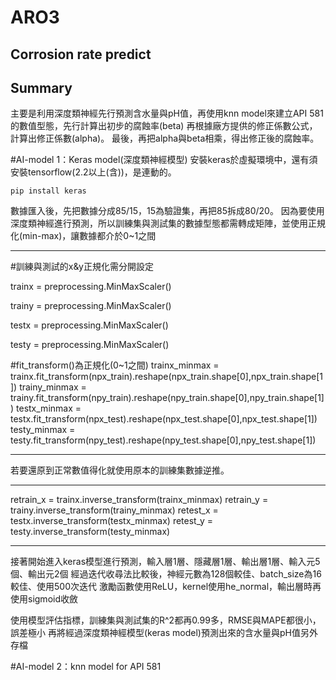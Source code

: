 # ARO3
## Corrosion rate predict

## Summary
主要是利用深度類神經先行預測含水量與pH值，再使用knn model來建立API 581的數值型態，先行計算出初步的腐蝕率(beta)
再根據廠方提供的修正係數公式，計算出修正係數(alpha)。
最後，再把alpha與beta相乘，得出修正後的腐蝕率。

#AI-model 1：Keras model(深度類神經模型)
安裝keras於虛擬環境中，還有須安裝tensorflow(2.2以上(含))，是連動的。
```
pip install keras
```

數據匯入後，先把數據分成85/15，15為驗證集，再把85拆成80/20。
因為要使用深度類神經進行預測，所以訓練集與測試集的數據型態都需轉成矩陣，並使用正規化(min-max)，讓數據都介於0~1之間

-------
#訓練與測試的x&y正規化需分開設定

trainx = preprocessing.MinMaxScaler()

trainy = preprocessing.MinMaxScaler()

testx = preprocessing.MinMaxScaler()

testy = preprocessing.MinMaxScaler()

#fit_transform()為正規化(0~1之間)
trainx_minmax = trainx.fit_transform(npx_train).reshape(npx_train.shape[0],npx_train.shape[1])
trainy_minmax = trainy.fit_transform(npy_train).reshape(npy_train.shape[0],npy_train.shape[1])
testx_minmax = testx.fit_transform(npx_test).reshape(npx_test.shape[0],npx_test.shape[1])
testy_minmax = testy.fit_transform(npy_test).reshape(npy_test.shape[0],npy_test.shape[1])

-------

若要還原到正常數值得化就使用原本的訓練集數據逆推。

-------
retrain_x = trainx.inverse_transform(trainx_minmax)
retrain_y = trainy.inverse_transform(trainy_minmax)
retest_x = testx.inverse_transform(testx_minmax)
retest_y = testy.inverse_transform(testy_minmax)

-------

接著開始進入keras模型進行預測，輸入層1層、隱藏層1層、輸出層1層、輸入元5個、輸出元2個
經過迭代收尋法比較後，神經元數為128個較佳、batch_size為16較佳、使用500次迭代
激勵函數使用ReLU，kernel使用he_normal，輸出層時再使用sigmoid收斂

使用模型評估指標，訓練集與測試集的R^2都再0.99多，RMSE與MAPE都很小，誤差極小
再將經過深度類神經模型(keras model)預測出來的含水量與pH值另外存檔

#AI-model 2：knn model for API 581


